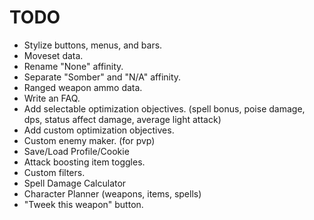 # TODO
* Stylize buttons, menus, and bars.
* Moveset data.
* Rename "None" affinity.
* Separate "Somber" and "N/A" affinity.
* Ranged weapon ammo data.
* Write an FAQ.
* Add selectable optimization objectives. (spell bonus, poise damage, dps, status affect damage, average light attack)
* Add custom optimization objectives.
* Custom enemy maker. (for pvp)
* Save/Load Profile/Cookie
* Attack boosting item toggles.
* Custom filters.
* Spell Damage Calculator
* Character Planner (weapons, items, spells)
* "Tweek this weapon" button. 

